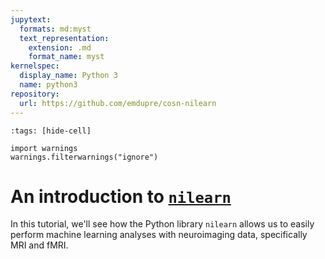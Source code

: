 ```yaml
---
jupytext:
  formats: md:myst
  text_representation:
    extension: .md
    format_name: myst
kernelspec:
  display_name: Python 3
  name: python3
repository:
  url: https://github.com/emdupre/cosn-nilearn
---
```


```{code-cell} python3
:tags: [hide-cell]

import warnings
warnings.filterwarnings("ignore")
```

# An introduction to [`nilearn`](http://nilearn.github.io)

In this tutorial, we'll see how the Python library `nilearn` allows us to easily perform machine learning analyses with neuroimaging data, specifically MRI and fMRI.
